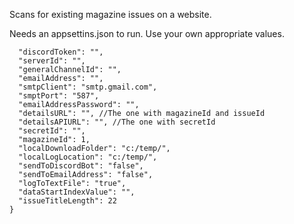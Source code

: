 Scans for existing magazine issues on a website.

Needs an appsettins.json to run. Use your own appropriate values.

```{
  "discordToken": "",
  "serverId": "",
  "generalChannelId": "",
  "emailAddress": "",
  "smtpClient": "smtp.gmail.com",
  "smptPort": "587",
  "emailAddressPassword": "",
  "detailsURL": "", //The one with magazineId and issueId
  "detailsAPIURL": "", //The one with secretId
  "secretId": "",
  "magazineId": 1,
  "localDownloadFolder": "c:/temp/",
  "localLogLocation": "c:/temp/",
  "sendToDiscordBot": "false",
  "sendToEmailAddress": "false",
  "logToTextFile": "true",
  "dataStartIndexValue": "",
  "issueTitleLength": 22
}
